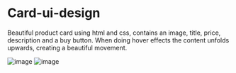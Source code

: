 # Card-ui-design
Beautiful product card using html and css, contains an image, title, price, description and a buy button. When doing hover effects the content unfolds upwards, creating a beautiful movement.

![image](https://user-images.githubusercontent.com/77983855/170815368-ad45a6ac-4caf-4f34-95be-1eeaaf72cc6f.png)
![image](https://user-images.githubusercontent.com/77983855/170815437-8daece48-4eb1-4737-aaf0-955973669225.png)


